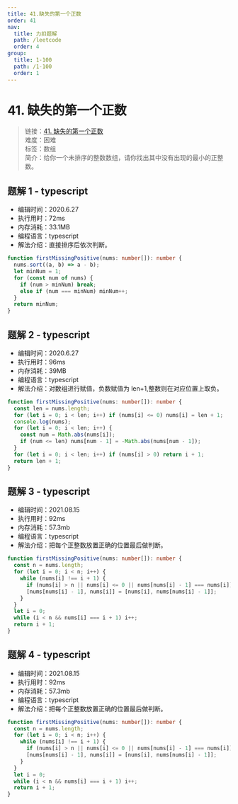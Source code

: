 ```yaml
---
title: 41.缺失的第一个正数
order: 41
nav:
  title: 力扣题解
  path: /leetcode
  order: 4
group:
  title: 1-100
  path: /1-100
  order: 1
---
```


# 41. 缺失的第一个正数

> 链接：[41. 缺失的第一个正数](https://leetcode-cn.com/problems/first-missing-positive/)  
> 难度：困难  
> 标签：数组  
> 简介：给你一个未排序的整数数组，请你找出其中没有出现的最小的正整数。

## 题解 1 - typescript

- 编辑时间：2020.6.27
- 执行用时：72ms
- 内存消耗：33.1MB
- 编程语言：typescript
- 解法介绍：直接排序后依次判断。

```typescript
function firstMissingPositive(nums: number[]): number {
  nums.sort((a, b) => a - b);
  let minNum = 1;
  for (const num of nums) {
    if (num > minNum) break;
    else if (num === minNum) minNum++;
  }
  return minNum;
}
```

## 题解 2 - typescript

- 编辑时间：2020.6.27
- 执行用时：96ms
- 内存消耗：39MB
- 编程语言：typescript
- 解法介绍：对数组进行赋值，负数赋值为 len+1,整数则在对应位置上取负。

```typescript
function firstMissingPositive(nums: number[]): number {
  const len = nums.length;
  for (let i = 0; i < len; i++) if (nums[i] <= 0) nums[i] = len + 1;
  console.log(nums);
  for (let i = 0; i < len; i++) {
    const num = Math.abs(nums[i]);
    if (num <= len) nums[num - 1] = -Math.abs(nums[num - 1]);
  }
  for (let i = 0; i < len; i++) if (nums[i] > 0) return i + 1;
  return len + 1;
}
```

## 题解 3 - typescript

- 编辑时间：2021.08.15
- 执行用时：92ms
- 内存消耗：57.3mb
- 编程语言：typescript
- 解法介绍：把每个正整数放置正确的位置最后做判断。

```typescript
function firstMissingPositive(nums: number[]): number {
  const n = nums.length;
  for (let i = 0; i < n; i++) {
    while (nums[i] !== i + 1) {
      if (nums[i] > n || nums[i] <= 0 || nums[nums[i] - 1] === nums[i]) break;
      [nums[nums[i] - 1], nums[i]] = [nums[i], nums[nums[i] - 1]];
    }
  }
  let i = 0;
  while (i < n && nums[i] === i + 1) i++;
  return i + 1;
}
```

## 题解 4 - typescript

- 编辑时间：2021.08.15
- 执行用时：92ms
- 内存消耗：57.3mb
- 编程语言：typescript
- 解法介绍：把每个正整数放置正确的位置最后做判断。

```typescript
function firstMissingPositive(nums: number[]): number {
  const n = nums.length;
  for (let i = 0; i < n; i++) {
    while (nums[i] !== i + 1) {
      if (nums[i] > n || nums[i] <= 0 || nums[nums[i] - 1] === nums[i]) break;
      [nums[nums[i] - 1], nums[i]] = [nums[i], nums[nums[i] - 1]];
    }
  }
  let i = 0;
  while (i < n && nums[i] === i + 1) i++;
  return i + 1;
}
```
